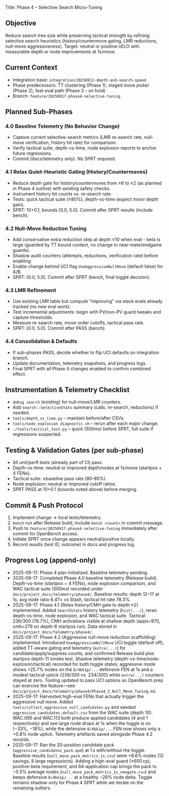 Title: Phase 4 – Selective Search Micro-Tuning

## Objective
Reduce search tree size while preserving tactical strength by refining selective search heuristics (history/countermove gating, LMR reductions, null-move aggressiveness). Target: neutral or positive nELO with measurable depth or node improvements at 1s/move.

## Current Context
- Integration base: `integration/20250912-depth-and-search-speed`
- Phase predecessors: TT clustering (Phase 1), staged move picker (Phase 2), fast-eval path (Phase 3 – on hold)
- Branch: `feature/20250917-phase4-selective-tuning`

## Planned Sub-Phases
### 4.0 Baseline Telemetry (No Behavior Change)
- Capture current selective-search metrics (LMR re-search rate, null-move verification, history hit rate) for comparison.
- Verify tactical suite, depth-vs-time, node explosion reports to anchor future regressions.
- Commit (docs/telemetry only). No SPRT required.

### 4.1 Relax Quiet-Heuristic Gating (History/Countermoves)
- Reduce depth gate for history/countermoves from ≥6 to ≥2 (as planned in Phase 4 outline) with existing safety checks.
- Instrument history hit counts vs. re-search rate.
- Tests: quick tactical suite (≥80%), depth-vs-time (expect minor depth gain).
- SPRT: 10+0.1, bounds [0.0, 5.0]. Commit after SPRT results (include bench).

### 4.2 Null-Move Reduction Tuning
- Add conservative extra reduction step at depth ≥10 when eval - beta is large (guarded by TT bound context, no change to near-mate/endgame guards).
- Shadow audit counters (attempts, reductions, verification rate) before enabling.
- Enable change behind UCI flag `UseAggressiveNullMove` (default false) for A/B.
- SPRT: [0.0, 5.0]. Commit after SPRT (bench, final toggle decision).

### 4.3 LMR Refinement
- Use existing LMR table but compute "improving" via stack evals already tracked (no new eval work).
- Test incremental adjustments: begin with PV/non-PV guard tweaks and capture thresholds.
- Measure re-search rate, move-order cutoffs, tactical pass rate.
- SPRT: [0.0, 5.0]. Commit after PASS (bench).

### 4.4 Consolidation & Defaults
- If sub-phases PASS, decide whether to flip UCI defaults on integration branch.
- Update documentation, telemetry snapshots, and progress logs.
- Final SPRT with all Phase 4 changes enabled to confirm combined effect.

## Instrumentation & Telemetry Checklist
- `debug search` (existing) for null-move/LMR counters.
- Add `search::SelectiveStats` summary (calls, re-search, reductions) if needed.
- `tools/depth_vs_time.py` – maintain before/after CSVs.
- `tools/node_explosion_diagnostic.sh` – rerun after each major change.
- `./tools/tactical_test.py` – quick (500ms) before SPRT, full suite if regressions suspected.

## Testing & Validation Gates (per sub-phase)
- All unit/perft tests (already part of CI) pass.
- Depth-vs-time: neutral or improved depth/nodes at 1s/move (startpos + 4 FENs).
- Tactical suite: ≥baseline pass rate (80–85%).
- Node explosion: neutral or improved cutoff ratios.
- SPRT PASS at 10+0.1 (bounds noted above) before merging.

## Commit & Push Protocol
1. Implement change → local tests/telemetry.
2. `bench` run after Release build; include `bench <count>` in commit message.
3. Push to `feature/20250917-phase4-selective-tuning` immediately after commit for OpenBench access.
4. Initiate SPRT once change appears neutral/positive locally.
5. Record results (test ID, outcome) in docs and progress log.

## Progress Log (append-only)
- 2025-09-17: Phase 4 plan initialized. Baseline telemetry pending.
- 2025-09-17: Completed Phase 4.0 baseline telemetry (Release build). Depth-vs-time (startpos + 4 FENs), node explosion comparison, and WAC tactical suite (500ms) recorded under `docs/project_docs/telemetry/phase4/`. Baseline results: depth 12–17 at 1s, avg node ratio 6.47× vs Stash, tactical hit rate 78.3%.
- 2025-09-17: Phase 4.1 (Relax history/CMH gate to depth ≥2) implemented. Added `SearchStats` history telemetry (`hist(...)`), reran depth-vs-time, node explosion, and WAC tactical suite. Tactical: 236/300 (78.7%), CMH activations visible at shallow depth (apps=970, cmh=279 on depth-6 startpos run). Data stored in `docs/project_docs/telemetry/phase4/`.
- 2025-09-17: Phase 4.2 (Aggressive null-move reduction scaffolding) implemented. Introduced `UseAggressiveNullMove` UCI toggle (default off), added TT-aware gating and telemetry (`extra(...)`) for candidate/apply/suppress counts, and confirmed Release build plus startpos depth-11 smoke test. Shadow telemetry (depth-vs-time/node-explosion/tactical) recorded for both toggle states; aggressive mode shows +25.7% nodes on the `8/4bk1p/...` defensive FEN at 1s and a modest tactical uptick (236/300 vs. 234/300) while `extra(...)` counters stayed at zero. Tooling updated to pass UCI options so OpenBench prep can exercise the feature—see `docs/project_docs/telemetry/phase4/Phase4_2_Null_Move_Tuning.md`.
- 2025-09-17: Harvested high-eval FENs that actually trigger the aggressive null move. Added `tools/collect_aggressive_null_candidates.py` and seeded `aggressive_candidates_default.csv` from the WAC suite (depth 10). WAC.095 and WAC.113 both produce applied candidates (4 and 1 respectively) and see large node drops at 1s when the toggle is on (−33%, −18%), while the defensive `8/4bk1p/...` FEN now shows only a +0.8% node uptick. Telemetry artefacts saved alongside Phase 4.2 records.
- 2025-09-17: Ran the 20-position candidate pack (`aggressive_candidates_pack.epd`) at 1 s with/without the toggle. Baseline results (`null_move_pack_metrics_1s.csv`) were +8.6% nodes (12 savings, 8 large regressions). Adding a high-eval guard (≥600 cp), positive-beta requirement, and 64-application cap brings the pack to −0.5% average nodes (`null_move_pack_metrics_1s_newgate.csv`) and keeps defensive `8/4bk1p/...` at a healthy −28% node delta. Toggle remains shadow-only for Phase 4 SPRT while we iterate on the remaining outliers.

